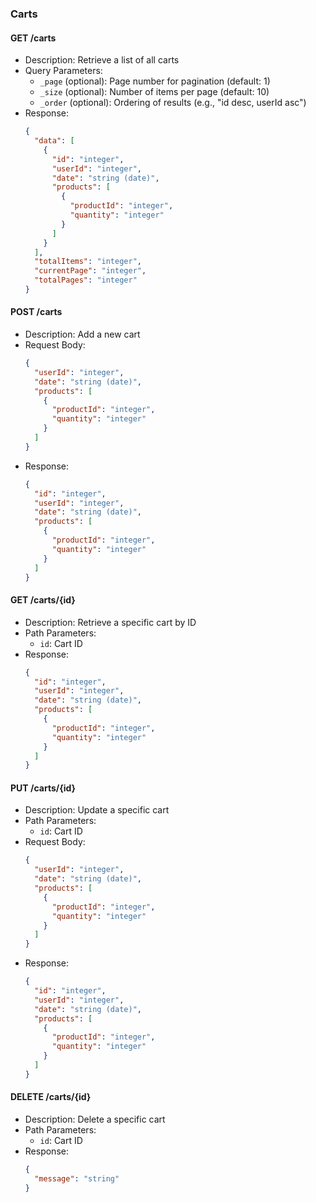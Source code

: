 ### Carts

#### GET /carts
- Description: Retrieve a list of all carts
- Query Parameters:
  - `_page` (optional): Page number for pagination (default: 1)
  - `_size` (optional): Number of items per page (default: 10)
  - `_order` (optional): Ordering of results (e.g., "id desc, userId asc")
- Response: 
  ```json
  {
    "data": [
      {
        "id": "integer",
        "userId": "integer",
        "date": "string (date)",
        "products": [
          {
            "productId": "integer",
            "quantity": "integer"
          }
        ]
      }
    ],
    "totalItems": "integer",
    "currentPage": "integer",
    "totalPages": "integer"
  }
  ```

#### POST /carts
- Description: Add a new cart
- Request Body:
  ```json
  {
    "userId": "integer",
    "date": "string (date)",
    "products": [
      {
        "productId": "integer",
        "quantity": "integer"
      }
    ]
  }
  ```
- Response: 
  ```json
  {
    "id": "integer",
    "userId": "integer",
    "date": "string (date)",
    "products": [
      {
        "productId": "integer",
        "quantity": "integer"
      }
    ]
  }
  ```

#### GET /carts/{id}
- Description: Retrieve a specific cart by ID
- Path Parameters:
  - `id`: Cart ID
- Response: 
  ```json
  {
    "id": "integer",
    "userId": "integer",
    "date": "string (date)",
    "products": [
      {
        "productId": "integer",
        "quantity": "integer"
      }
    ]
  }
  ```

#### PUT /carts/{id}
- Description: Update a specific cart
- Path Parameters:
  - `id`: Cart ID
- Request Body:
  ```json
  {
    "userId": "integer",
    "date": "string (date)",
    "products": [
      {
        "productId": "integer",
        "quantity": "integer"
      }
    ]
  }
  ```
- Response: 
  ```json
  {
    "id": "integer",
    "userId": "integer",
    "date": "string (date)",
    "products": [
      {
        "productId": "integer",
        "quantity": "integer"
      }
    ]
  }
  ```

#### DELETE /carts/{id}
- Description: Delete a specific cart
- Path Parameters:
  - `id`: Cart ID
- Response: 
  ```json
  {
    "message": "string"
  }
  ```